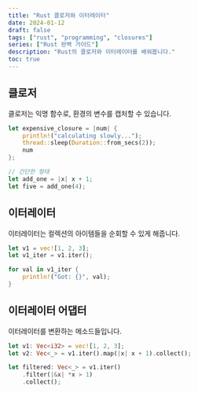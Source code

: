 ```yaml
---
title: "Rust 클로저와 이터레이터"
date: 2024-01-12
draft: false
tags: ["rust", "programming", "closures"]
series: ["Rust 완벽 가이드"]
description: "Rust의 클로저와 이터레이터를 배워봅니다."
toc: true
---
```


## 클로저

클로저는 익명 함수로, 환경의 변수를 캡처할 수 있습니다.

```rust
let expensive_closure = |num| {
    println!("calculating slowly...");
    thread::sleep(Duration::from_secs(2));
    num
};

// 간단한 형태
let add_one = |x| x + 1;
let five = add_one(4);
```

## 이터레이터

이터레이터는 컬렉션의 아이템들을 순회할 수 있게 해줍니다.

```rust
let v1 = vec![1, 2, 3];
let v1_iter = v1.iter();

for val in v1_iter {
    println!("Got: {}", val);
}
```

## 이터레이터 어댑터

이터레이터를 변환하는 메소드들입니다.

```rust
let v1: Vec<i32> = vec![1, 2, 3];
let v2: Vec<_> = v1.iter().map(|x| x + 1).collect();

let filtered: Vec<_> = v1.iter()
    .filter(|&x| *x > 1)
    .collect();
```
